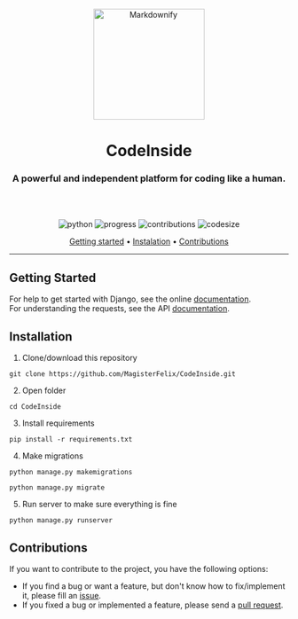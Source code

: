 <div align="center">
  <br>
  <a href="http://www.amitmerchant.com/electron-markdownify"><img src="https://raw.githubusercontent.com/amitmerchant1990/electron-markdownify/master/app/img/markdownify.png" alt="Markdownify" width="200"></a>
  <br>
  <h1 align="center">CodeInside</h1>
  <h3 align="center">A powerful and independent platform for coding like a human.</h3>
  <br>
  <br>
</div>

<p align="center">
  <img src="https://img.shields.io/badge/python-v3.6+-blue.svg" alt="python">
  <img src="https://img.shields.io/badge/progress-developing-yellow.svg" alt="progress">
  <img src="https://img.shields.io/badge/contributions-welcome-green.svg" alt="contributions">
  <img src ="https://img.shields.io/github/languages/code-size/AlexeyTrofimenko/best-readme?style=for-the-badge" alt="codesize">
</p>
<p align="center">
  <a href="#getting-started">Getting started</a> •
  <a href="#installation">Instalation</a> •
  <a href="#contributions">Contributions</a>
</p>

---
## Getting Started

For help to get started with Django, see the online [documentation](https://docs.djangoproject.com).  
For understanding the requests, see the API [documentation](https://documenter.getpostman.com/view/15665431/UV5ZCxDC).

## Installation
1. Clone/download this repository
```
git clone https://github.com/MagisterFelix/CodeInside.git
```
2. Open folder
```
cd CodeInside
```
3. Install requirements
```
pip install -r requirements.txt
```
4. Make migrations
```
python manage.py makemigrations
```
```
python manage.py migrate
```
5. Run server to make sure everything is fine
```
python manage.py runserver
```
## Contributions

If you want to contribute to the project, you have the following options:

* If you find a bug or want a feature, but don't know how to fix/implement it, please fill
  an [issue](https://github.com/MagisterFelix/CodeInside/issues).
* If you fixed a bug or implemented a feature, please send
  a [pull request](https://github.com/MagisterFelix/CodeInside/pulls).

